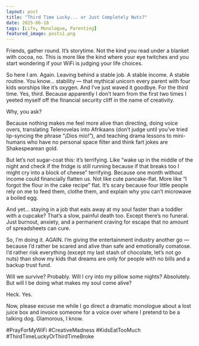 ```yaml
---
layout: post
title: "Third Time Lucky... or Just Completely Nuts?"
date: 2025-06-18
tags: [Life, Monologue, Parenting]
featured_image: posts1.png
---
```


Friends, gather round. It’s storytime. Not the kind you read under a blanket with cocoa, no. This is more like the kind where your eye twitches and you start wondering if your WiFi is judging your life choices.

So here I am. Again. Leaving behind a stable job. A stable income. A stable routine. You know… stability — that mythical unicorn every parent with four kids worships like it’s oxygen. And I’ve just waved it goodbye. For the third time. Yes, third. Because apparently I don’t learn from the first two times I yeeted myself off the financial security cliff in the name of creativity.

Why, you ask?

Because nothing makes me feel more alive than directing, doing voice overs, translating Telenovelas into Afrikaans (don’t judge until you’ve tried lip-syncing the phrase “¡Dios mío!”), and teaching drama lessons to mini-humans who have no personal space filter and think fart jokes are Shakespearean gold.

But let’s not sugar-coat this: it’s terrifying. Like “wake up in the middle of the night and check if the fridge is still running because if that breaks too I might cry into a block of cheese” terrifying. Because one month without income could financially flatten us. Not like cute pancake-flat. More like “I forgot the flour in the cake recipe” flat. It’s scary because four little people rely on me to feed them, clothe them, and explain why you can’t microwave a boiled egg.

And yet… staying in a job that eats away at my soul faster than a toddler with a cupcake? That’s a slow, painful death too. Except there’s no funeral. Just burnout, anxiety, and a permanent craving for escape that no amount of spreadsheets can cure.

So, I’m doing it. AGAIN. I’m giving the entertainment industry another go — because I’d rather be scared and alive than safe and emotionally comatose. I’d rather risk everything (except my last stash of chocolate, let’s not go nuts) than show my kids that dreams are only for people with no bills and a backup trust fund.

Will we survive? Probably. Will I cry into my pillow some nights? Absolutely. But will I be doing what makes my soul come alive?

Heck. Yes.

Now, please excuse me while I go direct a dramatic monologue about a lost juice box and invoice someone for a voice over where I pretend to be a talking dog. Glamorous, I know.

#PrayForMyWiFi
#CreativeMadness
#KidsEatTooMuch
#ThirdTimeLuckyOrThirdTimeBroke
